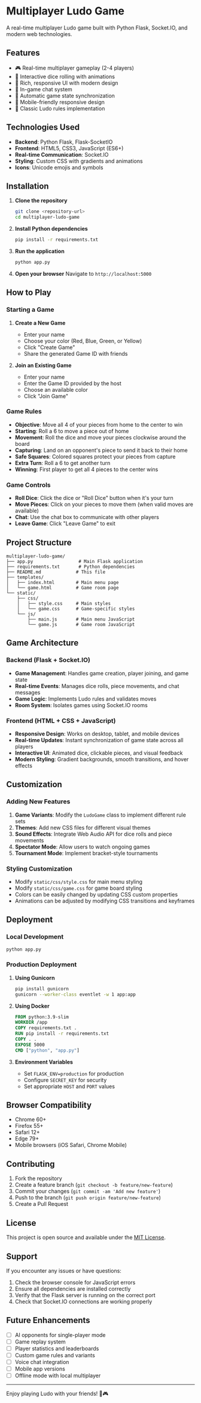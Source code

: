 # Multiplayer Ludo Game

A real-time multiplayer Ludo game built with Python Flask, Socket.IO, and modern web technologies.

## Features

- 🎮 Real-time multiplayer gameplay (2-4 players)
- 🎲 Interactive dice rolling with animations
- 🎨 Rich, responsive UI with modern design
- 💬 In-game chat system
- 🔄 Automatic game state synchronization
- 📱 Mobile-friendly responsive design
- 🎯 Classic Ludo rules implementation

## Technologies Used

- **Backend**: Python Flask, Flask-SocketIO
- **Frontend**: HTML5, CSS3, JavaScript (ES6+)
- **Real-time Communication**: Socket.IO
- **Styling**: Custom CSS with gradients and animations
- **Icons**: Unicode emojis and symbols

## Installation

1. **Clone the repository**
   ```bash
   git clone <repository-url>
   cd multiplayer-ludo-game
   ```

2. **Install Python dependencies**
   ```bash
   pip install -r requirements.txt
   ```

3. **Run the application**
   ```bash
   python app.py
   ```

4. **Open your browser**
   Navigate to `http://localhost:5000`

## How to Play

### Starting a Game

1. **Create a New Game**
   - Enter your name
   - Choose your color (Red, Blue, Green, or Yellow)
   - Click "Create Game"
   - Share the generated Game ID with friends

2. **Join an Existing Game**
   - Enter your name
   - Enter the Game ID provided by the host
   - Choose an available color
   - Click "Join Game"

### Game Rules

- **Objective**: Move all 4 of your pieces from home to the center to win
- **Starting**: Roll a 6 to move a piece out of home
- **Movement**: Roll the dice and move your pieces clockwise around the board
- **Capturing**: Land on an opponent's piece to send it back to their home
- **Safe Squares**: Colored squares protect your pieces from capture
- **Extra Turn**: Roll a 6 to get another turn
- **Winning**: First player to get all 4 pieces to the center wins

### Game Controls

- **Roll Dice**: Click the dice or "Roll Dice" button when it's your turn
- **Move Pieces**: Click on your pieces to move them (when valid moves are available)
- **Chat**: Use the chat box to communicate with other players
- **Leave Game**: Click "Leave Game" to exit

## Project Structure

```
multiplayer-ludo-game/
├── app.py                 # Main Flask application
├── requirements.txt       # Python dependencies
├── README.md             # This file
├── templates/
│   ├── index.html        # Main menu page
│   └── game.html         # Game room page
└── static/
    ├── css/
    │   ├── style.css     # Main styles
    │   └── game.css      # Game-specific styles
    └── js/
        ├── main.js       # Main menu JavaScript
        └── game.js       # Game room JavaScript
```

## Game Architecture

### Backend (Flask + Socket.IO)

- **Game Management**: Handles game creation, player joining, and game state
- **Real-time Events**: Manages dice rolls, piece movements, and chat messages
- **Game Logic**: Implements Ludo rules and validates moves
- **Room System**: Isolates games using Socket.IO rooms

### Frontend (HTML + CSS + JavaScript)

- **Responsive Design**: Works on desktop, tablet, and mobile devices
- **Real-time Updates**: Instant synchronization of game state across all players
- **Interactive UI**: Animated dice, clickable pieces, and visual feedback
- **Modern Styling**: Gradient backgrounds, smooth transitions, and hover effects

## Customization

### Adding New Features

1. **Game Variants**: Modify the `LudoGame` class to implement different rule sets
2. **Themes**: Add new CSS files for different visual themes
3. **Sound Effects**: Integrate Web Audio API for dice rolls and piece movements
4. **Spectator Mode**: Allow users to watch ongoing games
5. **Tournament Mode**: Implement bracket-style tournaments

### Styling Customization

- Modify `static/css/style.css` for main menu styling
- Modify `static/css/game.css` for game board styling
- Colors can be easily changed by updating CSS custom properties
- Animations can be adjusted by modifying CSS transitions and keyframes

## Deployment

### Local Development
```bash
python app.py
```

### Production Deployment

1. **Using Gunicorn**
   ```bash
   pip install gunicorn
   gunicorn --worker-class eventlet -w 1 app:app
   ```

2. **Using Docker**
   ```dockerfile
   FROM python:3.9-slim
   WORKDIR /app
   COPY requirements.txt .
   RUN pip install -r requirements.txt
   COPY . .
   EXPOSE 5000
   CMD ["python", "app.py"]
   ```

3. **Environment Variables**
   - Set `FLASK_ENV=production` for production
   - Configure `SECRET_KEY` for security
   - Set appropriate `HOST` and `PORT` values

## Browser Compatibility

- Chrome 60+
- Firefox 55+
- Safari 12+
- Edge 79+
- Mobile browsers (iOS Safari, Chrome Mobile)

## Contributing

1. Fork the repository
2. Create a feature branch (`git checkout -b feature/new-feature`)
3. Commit your changes (`git commit -am 'Add new feature'`)
4. Push to the branch (`git push origin feature/new-feature`)
5. Create a Pull Request

## License

This project is open source and available under the [MIT License](LICENSE).

## Support

If you encounter any issues or have questions:

1. Check the browser console for JavaScript errors
2. Ensure all dependencies are installed correctly
3. Verify that the Flask server is running on the correct port
4. Check that Socket.IO connections are working properly

## Future Enhancements

- [ ] AI opponents for single-player mode
- [ ] Game replay system
- [ ] Player statistics and leaderboards
- [ ] Custom game rules and variants
- [ ] Voice chat integration
- [ ] Mobile app versions
- [ ] Offline mode with local multiplayer

---

Enjoy playing Ludo with your friends! 🎲🎮